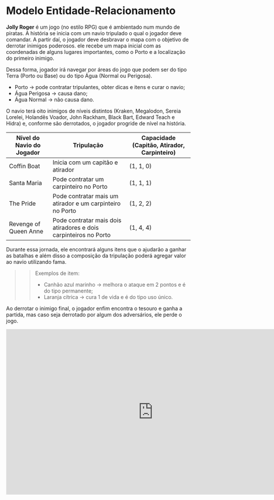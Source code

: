 # Modelo Entidade-Relacionamento 


**Jolly Roger** é um jogo (no estilo RPG) que é ambientado num mundo de piratas. A história se inicia com um navio tripulado o qual o jogador deve comandar. A partir daí, o jogador deve desbravar o mapa com o objetivo de derrotar inimigos poderosos. ele recebe um mapa inicial com as coordenadas de alguns lugares importantes, como o Porto e a localização do primeiro inimigo.

Dessa forma, jogador irá navegar por áreas do jogo que podem ser do tipo Terra (Porto ou Base) ou do tipo Água (Normal ou Perigosa).  

- Porto → pode contratar tripulantes, obter dicas e itens e curar o navio;
- Água Perigosa → causa dano;  
- Água Normal → não causa dano.   

O navio terá oito inimigos de níveis distintos (Kraken, Megalodon, Sereia Lorelei, Holandês Voador, John Rackham, Black Bart, Edward Teach e Hidra) e, conforme são derrotados, o jogador progride de nível na história.  

| Nível do Navio do Jogador | Tripulação | Capacidade (Capitão, Atirador, Carpinteiro) |
| - | - | - |
| Coffin Boat | Inicia com um capitão e atirador | (1, 1, 0) |
| Santa Maria | Pode contratar um carpinteiro no Porto | (1, 1, 1) |
| The Pride | Pode contratar mais um atirador e um carpinteiro no Porto | (1, 2, 2) |
| Revenge of Queen Anne | Pode contratar mais dois atiradores e dois carpinteiros no Porto | (1, 4, 4) |

Durante essa jornada, ele encontrará alguns itens que o ajudarão a ganhar as batalhas e além disso a composição da tripulação poderá agregar valor ao navio utilizando fama.

>> Exemplos de item:   
>>    - Canhão azul marinho → melhora o ataque em 2 pontos e é do tipo permanente;   
>>    - Laranja cítrica → cura 1 de vida e é do tipo uso único.

Ao derrotar o inimigo final, o jogador enfim encontra o tesouro e ganha a partida, mas caso seja derrotado por algum dos adversários, ele perde o jogo. 


<iframe style="border: 1px solid rgba(0, 0, 0, 0.1);" width="800" height="450" src="https://www.figma.com/embed?embed_host=share&url=https%3A%2F%2Fwww.figma.com%2Ffile%2FqYWUW8ZPa40C7mXQWl7w2J%2FDER---Jolly-Roger%3Fnode-id%3D0%253A1" allowfullscreen></iframe>


